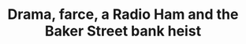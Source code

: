 ---
title: Drama, farce, a Radio Ham and the Baker Street bank heist
excerpt: A gang tunnelled into a secure vault while all the time being listened to by an Amateur Radio operator.
source: BBC
sourceurl: https://www.bbc.com/news/articles/cwygxe102ydo
urlparams: '?utm_source=amateur-radio-weekly&utm_medium=email&utm_campaign=newsletter'
headerimage: 
linktype: link
order: 1
issue: 357
tags:
---